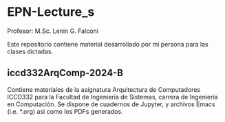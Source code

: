 # EPN-Lecture_s 

Profesor: M.Sc. Lenin G. Falconí

Este repositorio contiene material desarrollado por mi persona para las clases dictadas.

## iccd332ArqComp-2024-B

Contiene materiales de la asignatura Arquitectura de Computadores ICCD332 para la Facultad de Ingeniería de Sistemas, carrera de Ingeniería en Computación. Se dispone de cuadernos de Jupyter, y archivos Emacs (i.e. *.org) así como los PDFs generados.
